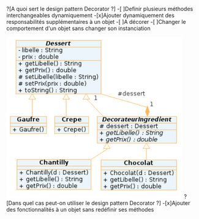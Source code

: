 ?[A quoi sert le design pattern Decorator ?]
-[ ]Definir plusieurs méthodes interchangeables dynamiquement
-[x]Ajouter dynamiquement des responsabilités supplémentaires à un objet
-[ ]A décorer
-[ ]Changer le comportement d'un objet sans changer son instanciation

![UML_DESSERT](uml.png "")
?[Dans quel cas peut-on utiliser le design pattern Decorator ?]
-[x]Ajouter des fonctionnalités à un objet sans redéfinir ses méthodes
